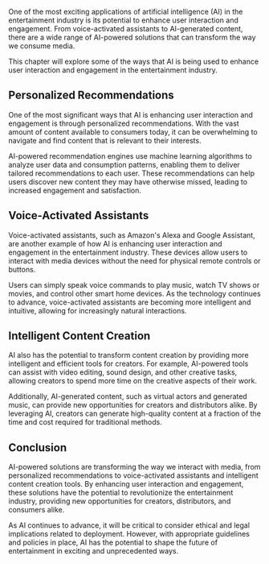 
One of the most exciting applications of artificial intelligence (AI) in the entertainment industry is its potential to enhance user interaction and engagement. From voice-activated assistants to AI-generated content, there are a wide range of AI-powered solutions that can transform the way we consume media.

This chapter will explore some of the ways that AI is being used to enhance user interaction and engagement in the entertainment industry.

Personalized Recommendations
----------------------------

One of the most significant ways that AI is enhancing user interaction and engagement is through personalized recommendations. With the vast amount of content available to consumers today, it can be overwhelming to navigate and find content that is relevant to their interests.

AI-powered recommendation engines use machine learning algorithms to analyze user data and consumption patterns, enabling them to deliver tailored recommendations to each user. These recommendations can help users discover new content they may have otherwise missed, leading to increased engagement and satisfaction.

Voice-Activated Assistants
--------------------------

Voice-activated assistants, such as Amazon's Alexa and Google Assistant, are another example of how AI is enhancing user interaction and engagement in the entertainment industry. These devices allow users to interact with media devices without the need for physical remote controls or buttons.

Users can simply speak voice commands to play music, watch TV shows or movies, and control other smart home devices. As the technology continues to advance, voice-activated assistants are becoming more intelligent and intuitive, allowing for increasingly natural interactions.

Intelligent Content Creation
----------------------------

AI also has the potential to transform content creation by providing more intelligent and efficient tools for creators. For example, AI-powered tools can assist with video editing, sound design, and other creative tasks, allowing creators to spend more time on the creative aspects of their work.

Additionally, AI-generated content, such as virtual actors and generated music, can provide new opportunities for creators and distributors alike. By leveraging AI, creators can generate high-quality content at a fraction of the time and cost required for traditional methods.

Conclusion
----------

AI-powered solutions are transforming the way we interact with media, from personalized recommendations to voice-activated assistants and intelligent content creation tools. By enhancing user interaction and engagement, these solutions have the potential to revolutionize the entertainment industry, providing new opportunities for creators, distributors, and consumers alike.

As AI continues to advance, it will be critical to consider ethical and legal implications related to deployment. However, with appropriate guidelines and policies in place, AI has the potential to shape the future of entertainment in exciting and unprecedented ways.
